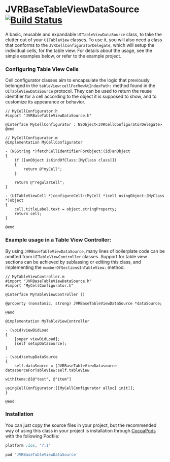 JVRBaseTableViewDataSource [![Build Status](https://travis-ci.org/jozsef-vesza/JVRBaseTableViewDataSource.svg?branch=master)](https://travis-ci.org/jozsef-vesza/JVRBaseTableViewDataSource)
==========================
A basic, reusable and expandable `UITableViewDataSource` class, to take the clutter out of your `UITableView` classes. To use it, you will also need a class that conforms to the `JVRCellConfiguratorDelegate`, which will setup the individual cells, for the table view. For details about the usage, see the simple examples below, or refer to the example project.
### Configuring Table View Cells
Cell configurator classes aim to encapsulate the logic that previously belonged in the `tableView:cellForRowAtIndexPath:` method found in the `UITableViewDataSource` protocol. They can be used to return the reuse identifier for a cell according to the object it is supposed to show, and to customize its appearance or behavior.

```objc
// MyCellConfigurator.h
#import "JVRBaseTableViewDataSource.h"

@interface MyCellConfigurator : NSObject<JVRCellConfiguratorDelegate>
@end

// MyCellConfigurator.m
@implementation MyCellConfigurator

- (NSString *)fetchCellIdentifierForObject:(id)anObject
{
    if ([anObject isKindOfClass:[MyClass class]])
    {
        return @"myCell";
    }

    return @"regularCell";
}

- (UITableViewCell *)configureCell:(MyCell *)cell usingObject:(MyClass *)object
{
    cell.titleLabel.text = object.stringProperty;
    return cell;
}

@end
```
### Example usage in a Table View Controller:
By using `JVRBaseTableViewDataSource`, many lines of boilerplate code can be omitted from `UITableViewController` classes. Support for table view sections can be achieved by sublassing or editing this class, and implementing the `numberOfSectionsInTableView:` method.

```objc
// MyTableViewController.m
#import "JVRBaseTableViewDataSource.h"
#import "MyCellConfigurator.h"

@interface MyTableViewController ()

@property (nonatomic, strong) JVRBaseTableViewDataSource *dataSource;

@end

@implementation MyTableViewController

- (void)viewDidLoad
{
    [super viewDidLoad];
    [self setupDataSource];
}

- (void)setupDataSource
{
    self.dataSource = [JVRBaseTableViewDatasource datasourceForTableView:self.tableView
                                                               withItems:@[@"test", @"item"]
                                                   usingCellConfigurator:[[MyCellConfigurator alloc] init]];
}

@end
```
### Installation
You can just copy the source files in your project, but the recommended way of using this class in your project is installation through [CocoaPods](http://cocoapods.org/) with the following Podfile:

```ruby
platform :ios, "7.1"

pod 'JVRBaseTableViewDataSource'
```
